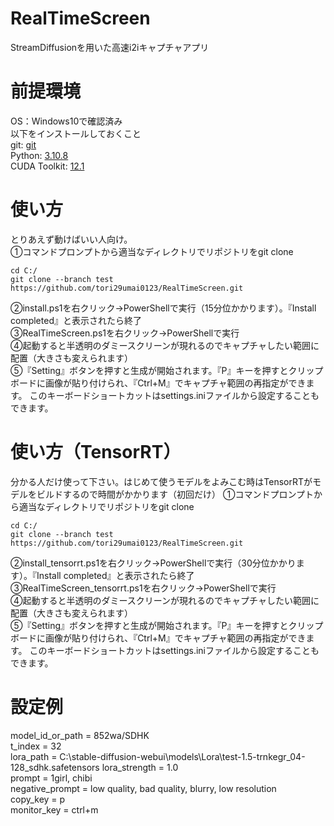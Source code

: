 # RealTimeScreen
StreamDiffusionを用いた高速i2iキャプチャアプリ

# 前提環境
OS：Windows10で確認済み<br>
以下をインストールしておくこと<br>
git: [git](https://git-scm.com/downloads)<br>
Python: [3.10.8](https://www.python.org/downloads/release/python-3810/)<br>
CUDA Toolkit: [12.1](https://developer.nvidia.com/cuda-12-1-0-download-archive)<br>

# 使い方
とりあえず動けばいい人向け。<br>
①コマンドプロンプトから適当なディレクトリでリポジトリをgit clone<br>
```
cd C:/
git clone --branch test https://github.com/tori29umai0123/RealTimeScreen.git
```
②install.ps1を右クリック→PowerShellで実行（15分位かかります）。『Install completed』と表示されたら終了<br>
③RealTimeScreen.ps1を右クリック→PowerShellで実行<br>
④起動すると半透明のダミースクリーンが現れるのでキャプチャしたい範囲に配置（大きさも変えられます）<br>
⑤『Setting』ボタンを押すと生成が開始されます。『P』キーを押すとクリップボードに画像が貼り付けられ、『Ctrl+M』でキャプチャ範囲の再指定ができます。
このキーボードショートカットはsettings.iniファイルから設定することもできます。

# 使い方（TensorRT）
分かる人だけ使って下さい。はじめて使うモデルをよみこむ時はTensorRTがモデルをビルドするので時間がかかります（初回だけ）
①コマンドプロンプトから適当なディレクトリでリポジトリをgit clone<br>
```
cd C:/
git clone --branch test https://github.com/tori29umai0123/RealTimeScreen.git
```
②install_tensorrt.ps1を右クリック→PowerShellで実行（30分位かかります）。『Install completed』と表示されたら終了<br>
③RealTimeScreen_tensorrt.ps1を右クリック→PowerShellで実行<br>
④起動すると半透明のダミースクリーンが現れるのでキャプチャしたい範囲に配置（大きさも変えられます）<br>
⑤『Setting』ボタンを押すと生成が開始されます。『P』キーを押すとクリップボードに画像が貼り付けられ、『Ctrl+M』でキャプチャ範囲の再指定ができます。
このキーボードショートカットはsettings.iniファイルから設定することもできます。

# 設定例
model_id_or_path = 852wa/SDHK<br>
t_index = 32<br>
lora_path = C:\stable-diffusion-webui\models\Lora\test-1.5-trnkegr_04-128_sdhk.safetensors
lora_strength = 1.0<br>
prompt = 1girl, chibi<br>
negative_prompt = low quality, bad quality, blurry, low resolution<br>
copy_key = p<br>
monitor_key = ctrl+m


